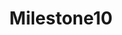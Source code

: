 ---
title: "Milestone10"
class: "milestone"
current : false
weight: 10
text: "All Waitlist Invites sent"
---